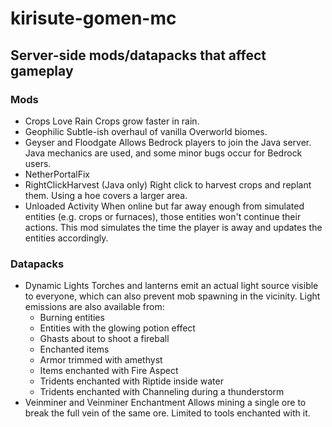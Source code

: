 # kirisute-gomen-mc
## Server-side mods/datapacks that affect gameplay

### Mods
* Crops Love Rain
Crops grow faster in rain.
* Geophilic
Subtle-ish overhaul of vanilla Overworld biomes.
* Geyser and Floodgate
Allows Bedrock players to join the Java server. Java mechanics are used, and some minor bugs occur for Bedrock users.
* NetherPortalFix
* RightClickHarvest
(Java only) Right click to harvest crops and replant them. Using a hoe covers a larger area.
* Unloaded Activity
When online but far away enough from simulated entities (e.g. crops or furnaces), those entities won't continue their actions.
This mod simulates the time the player is away and updates the entities accordingly.

### Datapacks
* Dynamic Lights
Torches and lanterns emit an actual light source visible to everyone, which can also prevent mob spawning in the vicinity.
Light emissions are also available from:
    * Burning entities
    * Entities with the glowing potion effect
    * Ghasts about to shoot a fireball
    * Enchanted items
    * Armor trimmed with amethyst
    * Items enchanted with Fire Aspect
    * Tridents enchanted with Riptide inside water
    * Tridents enchanted with Channeling during a thunderstorm
* Veinminer and Veinminer Enchantment
Allows mining a single ore to break the full vein of the same ore.
Limited to tools enchanted with it.
